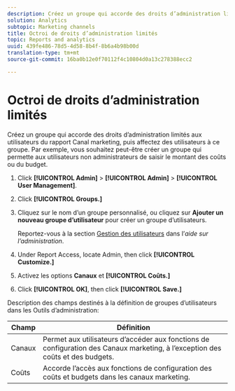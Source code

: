 ```yaml
---
description: Créez un groupe qui accorde des droits d’administration limités aux utilisateurs du rapport Canal marketing, puis affectez des utilisateurs à ce groupe. Par exemple, vous souhaitez peut-être créer un groupe qui permette aux utilisateurs non administrateurs de saisir le montant des coûts ou du budget.
solution: Analytics
subtopic: Marketing channels
title: Octroi de droits d’administration limités
topic: Reports and analytics
uuid: 439fe486-78d5-4d58-8b4f-8b6a4b98b00d
translation-type: tm+mt
source-git-commit: 16ba0b12e0f70112f4c10804d0a13c278388ecc2

---
```



# Octroi de droits d’administration limités

Créez un groupe qui accorde des droits d’administration limités aux utilisateurs du rapport Canal marketing, puis affectez des utilisateurs à ce groupe. Par exemple, vous souhaitez peut-être créer un groupe qui permette aux utilisateurs non administrateurs de saisir le montant des coûts ou du budget.

1. Click **[!UICONTROL Admin]** &gt; **[!UICONTROL Admin]** &gt; **[!UICONTROL User Management]**.
1. Click **[!UICONTROL Groups.]**
1. Cliquez sur le nom d’un groupe personnalisé, ou cliquez sur **Ajouter un nouveau groupe d’utilisateur** pour créer un groupe d’utilisateurs.

   Reportez-vous à la section [Gestion des utilisateurs](https://marketing.adobe.com/resources/help/en_US/reference/user_management.html) dans l’*aide sur l’administration*.

1. Under Report Access, locate Admin, then click **[!UICONTROL Customize.]**
1. Activez les options **Canaux** et **[!UICONTROL Coûts.]**
1. Click **[!UICONTROL OK]**, then click **[!UICONTROL Save.]**

Description des champs destinés à la définition de groupes d’utilisateurs dans les Outils d’administration:

| Champ | Définition |
|--- |--- |
| Canaux | Permet aux utilisateurs d’accéder aux fonctions de configuration des Canaux marketing, à l’exception des coûts et des budgets. |
| Coûts | Accorde l’accès aux fonctions de configuration des coûts et budgets dans les canaux marketing. |
